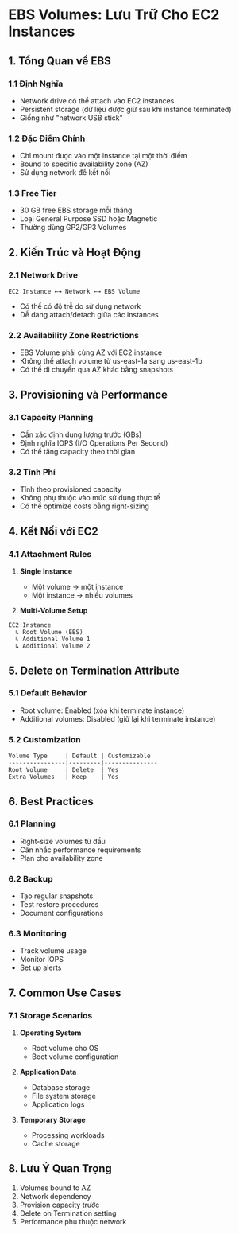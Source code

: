# EBS Volumes: Lưu Trữ Cho EC2 Instances

## 1. Tổng Quan về EBS

### 1.1 Định Nghĩa
- Network drive có thể attach vào EC2 instances
- Persistent storage (dữ liệu được giữ sau khi instance terminated)
- Giống như "network USB stick"

### 1.2 Đặc Điểm Chính
- Chỉ mount được vào một instance tại một thời điểm
- Bound to specific availability zone (AZ)
- Sử dụng network để kết nối

### 1.3 Free Tier
- 30 GB free EBS storage mỗi tháng
- Loại General Purpose SSD hoặc Magnetic
- Thường dùng GP2/GP3 Volumes

## 2. Kiến Trúc và Hoạt Động

### 2.1 Network Drive
```plaintext
EC2 Instance ←→ Network ←→ EBS Volume
```
- Có thể có độ trễ do sử dụng network
- Dễ dàng attach/detach giữa các instances

### 2.2 Availability Zone Restrictions
- EBS Volume phải cùng AZ với EC2 instance
- Không thể attach volume từ us-east-1a sang us-east-1b
- Có thể di chuyển qua AZ khác bằng snapshots

## 3. Provisioning và Performance

### 3.1 Capacity Planning
- Cần xác định dung lượng trước (GBs)
- Định nghĩa IOPS (I/O Operations Per Second)
- Có thể tăng capacity theo thời gian

### 3.2 Tính Phí
- Tính theo provisioned capacity
- Không phụ thuộc vào mức sử dụng thực tế
- Có thể optimize costs bằng right-sizing

## 4. Kết Nối với EC2

### 4.1 Attachment Rules
1. **Single Instance**
   - Một volume → một instance
   - Một instance → nhiều volumes

2. **Multi-Volume Setup**
```plaintext
EC2 Instance
  ↳ Root Volume (EBS)
  ↳ Additional Volume 1
  ↳ Additional Volume 2
```

## 5. Delete on Termination Attribute

### 5.1 Default Behavior
- Root volume: Enabled (xóa khi terminate instance)
- Additional volumes: Disabled (giữ lại khi terminate instance)

### 5.2 Customization
```plaintext
Volume Type     | Default | Customizable
----------------|---------|---------------
Root Volume     | Delete  | Yes
Extra Volumes   | Keep    | Yes
```

## 6. Best Practices

### 6.1 Planning
- Right-size volumes từ đầu
- Cân nhắc performance requirements
- Plan cho availability zone

### 6.2 Backup
- Tạo regular snapshots
- Test restore procedures
- Document configurations

### 6.3 Monitoring
- Track volume usage
- Monitor IOPS
- Set up alerts

## 7. Common Use Cases

### 7.1 Storage Scenarios
1. **Operating System**
   - Root volume cho OS
   - Boot volume configuration

2. **Application Data**
   - Database storage
   - File system storage
   - Application logs

3. **Temporary Storage**
   - Processing workloads
   - Cache storage

## 8. Lưu Ý Quan Trọng
1. Volumes bound to AZ
2. Network dependency
3. Provision capacity trước
4. Delete on Termination setting
5. Performance phụ thuộc network